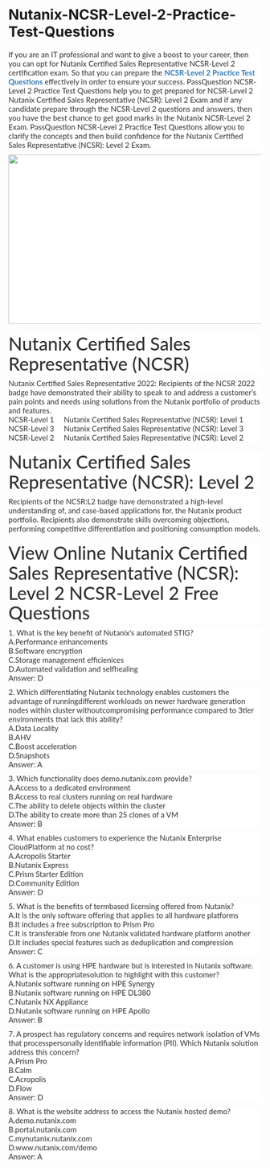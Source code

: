 # Nutanix-NCSR-Level-2-Practice-Test-Questions
<p>
	<p style="box-sizing:border-box;margin-top:0px;margin-bottom:10px;color:#333333;font-family:Lato;font-size:15px;white-space:normal;background-color:#FFFFFF;">
		If you are an IT professional and want to give a boost to your career, then you can opt for Nutanix Certified Sales Representative NCSR-Level 2 certification exam. So that you can prepare the&nbsp;<span style="box-sizing:border-box;font-weight:700;"><a href="https://www.passquestion.com/ncsr-level-2.html" style="box-sizing:border-box;background-color:transparent;color:#337AB7;text-decoration-line:none;">NCSR-Level 2 Practice Test Questions</a></span>&nbsp;effectively in order to ensure your success. PassQuestion NCSR-Level 2 Practice Test Questions help you to get prepared for NCSR-Level 2 Nutanix Certified Sales Representative (NCSR): Level 2 Exam and if any candidate prepare through the NCSR-Level 2 questions and answers, then you have the best chance to get good marks in the Nutanix NCSR-Level 2 Exam. PassQuestion NCSR-Level 2 Practice Test Questions allow you to clarify the concepts and then build confidence for the Nutanix Certified Sales Representative (NCSR): Level 2 Exam.
	</p>
	<p style="box-sizing:border-box;margin-top:0px;margin-bottom:10px;color:#333333;font-family:Lato;font-size:15px;white-space:normal;background-color:#FFFFFF;">
		<img alt="" src="https://www.passquestion.com/uploads/pqcom/images/20221006/9e98526d0f2970276a19aab762ad3360.png" style="box-sizing:border-box;vertical-align:middle;max-width:100%;height:337px;width:600px;" />
	</p>
	<h1 style="box-sizing:border-box;margin:20px 0px 10px;font-size:36px;font-family:Lato;font-weight:500;line-height:1.1;color:#333333;white-space:normal;background-color:#FFFFFF;">
		Nutanix Certified Sales Representative (NCSR)
	</h1>
	<p style="box-sizing:border-box;margin-top:0px;margin-bottom:10px;color:#333333;font-family:Lato;font-size:15px;white-space:normal;background-color:#FFFFFF;">
		Nutanix Certified Sales Representative 2022: Recipients of the NCSR 2022 badge have demonstrated their ability to speak to and address a customer’s pain points and needs using solutions from the Nutanix portfolio of products and features.<br style="box-sizing:border-box;" />
NCSR-Level 1&nbsp;&nbsp; &nbsp; Nutanix Certified Sales Representative (NCSR): Level 1&nbsp;&nbsp; &nbsp;<br style="box-sizing:border-box;" />
NCSR-Level 3&nbsp;&nbsp; &nbsp; Nutanix Certified Sales Representative (NCSR): Level 3<br style="box-sizing:border-box;" />
NCSR-Level 2&nbsp;&nbsp; &nbsp; Nutanix Certified Sales Representative (NCSR): Level 2
	</p>
	<h1 style="box-sizing:border-box;margin:20px 0px 10px;font-size:36px;font-family:Lato;font-weight:500;line-height:1.1;color:#333333;white-space:normal;background-color:#FFFFFF;">
		Nutanix Certified Sales Representative (NCSR): Level 2
	</h1>
	<p style="box-sizing:border-box;margin-top:0px;margin-bottom:10px;color:#333333;font-family:Lato;font-size:15px;white-space:normal;background-color:#FFFFFF;">
		Recipients of the NCSR:L2 badge have demonstrated a high-level understanding of, and case-based applications for, the Nutanix product portfolio. Recipients also demonstrate skills overcoming objections, performing competitive differentiation and positioning consumption models.
	</p>
	<h1 style="box-sizing:border-box;margin:20px 0px 10px;font-size:36px;font-family:Lato;font-weight:500;line-height:1.1;color:#333333;white-space:normal;background-color:#FFFFFF;">
		View Online Nutanix Certified Sales Representative (NCSR): Level 2 NCSR-Level 2 Free Questions
	</h1>
	<p style="box-sizing:border-box;margin-top:0px;margin-bottom:10px;color:#333333;font-family:Lato;font-size:15px;white-space:normal;background-color:#FFFFFF;">
		1. What is the key benefit of Nutanix's automated STIG?<br style="box-sizing:border-box;" />
A.Performance enhancements<br style="box-sizing:border-box;" />
B.Software encryption<br style="box-sizing:border-box;" />
C.Storage management efficienices<br style="box-sizing:border-box;" />
D.Automated validation and selfhealing<br style="box-sizing:border-box;" />
Answer: D
	</p>
	<p style="box-sizing:border-box;margin-top:0px;margin-bottom:10px;color:#333333;font-family:Lato;font-size:15px;white-space:normal;background-color:#FFFFFF;">
		2. Which differentiating Nutanix technology enables customers the advantage of runningdifferent workloads on newer hardware generation nodes within cluster withoutcompromising performance compared to 3tier environments that lack this ability?<br style="box-sizing:border-box;" />
A.Data Locality<br style="box-sizing:border-box;" />
B.AHV<br style="box-sizing:border-box;" />
C.Boost acceleration<br style="box-sizing:border-box;" />
D.Snapshots<br style="box-sizing:border-box;" />
Answer: A
	</p>
	<p style="box-sizing:border-box;margin-top:0px;margin-bottom:10px;color:#333333;font-family:Lato;font-size:15px;white-space:normal;background-color:#FFFFFF;">
		3. Which functionality does demo.nutanix.com provide?<br style="box-sizing:border-box;" />
A.Access to a dedicated environment<br style="box-sizing:border-box;" />
B.Access to real clusters running on real hardware<br style="box-sizing:border-box;" />
C.The ability to delete objects within the cluster<br style="box-sizing:border-box;" />
D.The ability to create more than 25 clones of a VM<br style="box-sizing:border-box;" />
Answer: B
	</p>
	<p style="box-sizing:border-box;margin-top:0px;margin-bottom:10px;color:#333333;font-family:Lato;font-size:15px;white-space:normal;background-color:#FFFFFF;">
		4. What enables customers to experience the Nutanix Enterprise CloudPlatform at no cost?<br style="box-sizing:border-box;" />
A.Acropolis Starter<br style="box-sizing:border-box;" />
B.Nutanix Express<br style="box-sizing:border-box;" />
C.Prism Starter Edition<br style="box-sizing:border-box;" />
D.Community Edition<br style="box-sizing:border-box;" />
Answer: D
	</p>
	<p style="box-sizing:border-box;margin-top:0px;margin-bottom:10px;color:#333333;font-family:Lato;font-size:15px;white-space:normal;background-color:#FFFFFF;">
		5. What is the benefits of termbased licensing offered from Nutanix?<br style="box-sizing:border-box;" />
A.It is the only software offering that applies to all hardware platforms<br style="box-sizing:border-box;" />
B.It includes a free subscription to Prism Pro<br style="box-sizing:border-box;" />
C.It is transferable from one Nutanix validated hardware platform another<br style="box-sizing:border-box;" />
D.It includes special features such as deduplication and compression<br style="box-sizing:border-box;" />
Answer: C
	</p>
	<p style="box-sizing:border-box;margin-top:0px;margin-bottom:10px;color:#333333;font-family:Lato;font-size:15px;white-space:normal;background-color:#FFFFFF;">
		6. A customer is using HPE hardware but is interested in Nutanix software. What is the appropriatesolution to highlight with this customer?<br style="box-sizing:border-box;" />
A.Nutanix software running on HPE Synergy<br style="box-sizing:border-box;" />
B.Nutanix software running on HPE DL380<br style="box-sizing:border-box;" />
C.Nutanix NX Appliance<br style="box-sizing:border-box;" />
D.Nutanix software running on HPE Apollo<br style="box-sizing:border-box;" />
Answer: B
	</p>
	<p style="box-sizing:border-box;margin-top:0px;margin-bottom:10px;color:#333333;font-family:Lato;font-size:15px;white-space:normal;background-color:#FFFFFF;">
		7. A prospect has regulatory concerns and requires network isolation of VMs that processpersonally identifiable information (PII). Which Nutanix solution address this concern?<br style="box-sizing:border-box;" />
A.Prism Pro<br style="box-sizing:border-box;" />
B.Calm<br style="box-sizing:border-box;" />
C.Acropolis<br style="box-sizing:border-box;" />
D.Flow<br style="box-sizing:border-box;" />
Answer: D
	</p>
	<p style="box-sizing:border-box;margin-top:0px;margin-bottom:10px;color:#333333;font-family:Lato;font-size:15px;white-space:normal;background-color:#FFFFFF;">
		8. What is the website address to access the Nutanix hosted demo?<br style="box-sizing:border-box;" />
A.demo.nutanix.com<br style="box-sizing:border-box;" />
B.portal.nutanix.com<br style="box-sizing:border-box;" />
C.mynutanix.nutanix.com<br style="box-sizing:border-box;" />
D.www.nutanix.com/demo<br style="box-sizing:border-box;" />
Answer: A
	</p>
</p>
<p>
	<span style="white-space:normal;"></span> 
</p>
